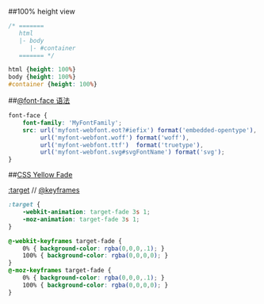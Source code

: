 ##100% height view

```css
/* =======
   html
   |- body
      |- #container
   ======= */

html {height: 100%}
body {height: 100%}
#container {height: 100%}
```

##[@font-face 语法](http://www.fontspring.com/blog/the-new-bulletproof-font-face-syntax)

```css
font-face {
	font-family: 'MyFontFamily';
	src: url('myfont-webfont.eot?#iefix') format('embedded-opentype'),
	     url('myfont-webfont.woff') format('woff'),
	     url('myfont-webfont.ttf')  format('truetype'),
	     url('myfont-webfont.svg#svgFontName') format('svg');
}
```

##[CSS Yellow Fade](http://snook.ca/archives/html_and_css/yellow-fade-technique-css-animations)

[:target](https://developer.mozilla.org/en/CSS/%3Atarget) // [@keyframes](https://developer.mozilla.org/en/CSS/@keyframes)

```css
:target {
    -webkit-animation: target-fade 3s 1;
    -moz-animation: target-fade 3s 1;
}

@-webkit-keyframes target-fade {
    0% { background-color: rgba(0,0,0,.1); }
    100% { background-color: rgba(0,0,0,0); }
}
@-moz-keyframes target-fade {
    0% { background-color: rgba(0,0,0,.1); }
    100% { background-color: rgba(0,0,0,0); }
}
```
